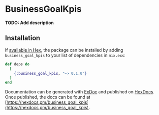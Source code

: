 # BusinessGoalKpis

**TODO: Add description**

## Installation

If [available in Hex](https://hex.pm/docs/publish), the package can be installed
by adding `business_goal_kpis` to your list of dependencies in `mix.exs`:

```elixir
def deps do
  [
    {:business_goal_kpis, "~> 0.1.0"}
  ]
end
```

Documentation can be generated with [ExDoc](https://github.com/elixir-lang/ex_doc)
and published on [HexDocs](https://hexdocs.pm). Once published, the docs can
be found at [https://hexdocs.pm/business_goal_kpis](https://hexdocs.pm/business_goal_kpis).

